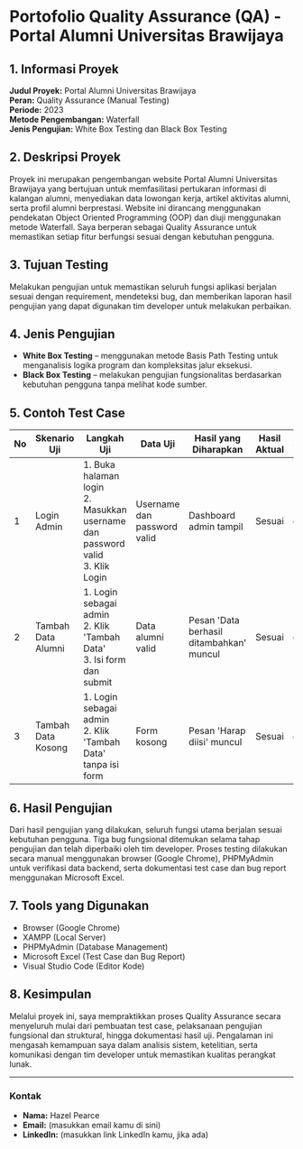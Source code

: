 # Portofolio Quality Assurance (QA) - Portal Alumni Universitas Brawijaya

## 1. Informasi Proyek
**Judul Proyek:** Portal Alumni Universitas Brawijaya  
**Peran:** Quality Assurance (Manual Testing)  
**Periode:** 2023  
**Metode Pengembangan:** Waterfall  
**Jenis Pengujian:** White Box Testing dan Black Box Testing

## 2. Deskripsi Proyek
Proyek ini merupakan pengembangan website Portal Alumni Universitas Brawijaya yang bertujuan untuk memfasilitasi pertukaran informasi di kalangan alumni, menyediakan data lowongan kerja, artikel aktivitas alumni, serta profil alumni berprestasi. Website ini dirancang menggunakan pendekatan Object Oriented Programming (OOP) dan diuji menggunakan metode Waterfall. Saya berperan sebagai Quality Assurance untuk memastikan setiap fitur berfungsi sesuai dengan kebutuhan pengguna.

## 3. Tujuan Testing
Melakukan pengujian untuk memastikan seluruh fungsi aplikasi berjalan sesuai dengan requirement, mendeteksi bug, dan memberikan laporan hasil pengujian yang dapat digunakan tim developer untuk melakukan perbaikan.

## 4. Jenis Pengujian
- **White Box Testing** – menggunakan metode Basis Path Testing untuk menganalisis logika program dan kompleksitas jalur eksekusi.  
- **Black Box Testing** – melakukan pengujian fungsionalitas berdasarkan kebutuhan pengguna tanpa melihat kode sumber.

## 5. Contoh Test Case

| No | Skenario Uji | Langkah Uji | Data Uji | Hasil yang Diharapkan | Hasil Aktual | Status |
|----|--------------|-------------|----------|------------------------|--------------|--------|
| 1 | Login Admin | 1. Buka halaman login<br>2. Masukkan username dan password valid<br>3. Klik Login | Username dan password valid | Dashboard admin tampil | Sesuai | ✅ |
| 2 | Tambah Data Alumni | 1. Login sebagai admin<br>2. Klik 'Tambah Data'<br>3. Isi form dan submit | Data alumni valid | Pesan 'Data berhasil ditambahkan' muncul | Sesuai | ✅ |
| 3 | Tambah Data Kosong | 1. Login sebagai admin<br>2. Klik 'Tambah Data' tanpa isi form | Form kosong | Pesan 'Harap diisi' muncul | Sesuai | ✅ |

## 6. Hasil Pengujian
Dari hasil pengujian yang dilakukan, seluruh fungsi utama berjalan sesuai kebutuhan pengguna. Tiga bug fungsional ditemukan selama tahap pengujian dan telah diperbaiki oleh tim developer. Proses testing dilakukan secara manual menggunakan browser (Google Chrome), PHPMyAdmin untuk verifikasi data backend, serta dokumentasi test case dan bug report menggunakan Microsoft Excel.

## 7. Tools yang Digunakan
- Browser (Google Chrome)  
- XAMPP (Local Server)  
- PHPMyAdmin (Database Management)  
- Microsoft Excel (Test Case dan Bug Report)  
- Visual Studio Code (Editor Kode)

## 8. Kesimpulan
Melalui proyek ini, saya mempraktikkan proses Quality Assurance secara menyeluruh mulai dari pembuatan test case, pelaksanaan pengujian fungsional dan struktural, hingga dokumentasi hasil uji. Pengalaman ini mengasah kemampuan saya dalam analisis sistem, ketelitian, serta komunikasi dengan tim developer untuk memastikan kualitas perangkat lunak.

---

### Kontak
- **Nama:** Hazel Pearce  
- **Email:** (masukkan email kamu di sini)  
- **LinkedIn:** (masukkan link LinkedIn kamu, jika ada)

